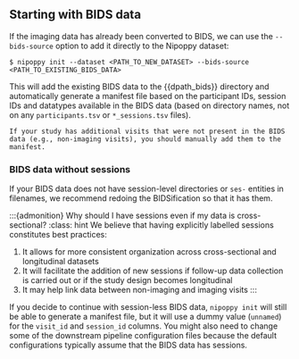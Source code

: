 ## Starting with BIDS data

If the imaging data has already been converted to BIDS, we can use the `--bids-source` option to add it directly to the Nipoppy dataset:

```console
$ nipoppy init --dataset <PATH_TO_NEW_DATASET> --bids-source <PATH_TO_EXISTING_BIDS_DATA>
```

This will add the existing BIDS data to the {{dpath_bids}} directory and automatically generate a manifest file based on the participant IDs, session IDs and datatypes available in the BIDS data (based on directory names, not on any `participants.tsv` or `*_sessions.tsv` files).

```{attention}
If your study has additional visits that were not present in the BIDS data (e.g., non-imaging visits), you should manually add them to the manifest.
```

### BIDS data without sessions

If your BIDS data does not have session-level directories or `ses-` entities in filenames, we recommend redoing the BIDSification so that it has them.

:::{admonition} Why should I have sessions even if my data is cross-sectional?
:class: hint
We believe that having explicitly labelled sessions constitutes best practices:
1. It allows for more consistent organization across cross-sectional and longitudinal datasets
2. It will facilitate the addition of new sessions if follow-up data collection is carried out or if the study design becomes longitudinal
3. It may help link data between non-imaging and imaging visits
:::

If you decide to continue with session-less BIDS data, `nipoppy init` will still be able to generate a manifest file, but it will use a dummy value (`unnamed`) for the `visit_id` and `session_id` columns. You might also need to change some of the downstream pipeline configuration files because the default configurations typically assume that the BIDS data has sessions.
